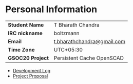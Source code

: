 # Personal Information

|                    |                            |
|--------------------|----------------------------|
| **Student Name**   | T Bharath Chandra          |
| **IRC nickname**   | boltzmann                  |
| **Email**          | t.bharathchandra@gmail.com |
| **Time Zone**      | UTC+05:30                  |
| **GSOC20 Project** | Persistent Cache OpenSCAD  |

-   [Development Log](User:Tbharathchandra/DevLog2020 "wikilink")
-   [Project
    Proposal](https://drive.google.com/file/d/1mwsS3Jo4Jus0B2vfU-rdnlQLlB0QFFHC/view?usp=sharing)
